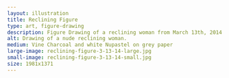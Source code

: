```yaml
---
layout: illustration
title: Reclining Figure
type: art, figure-drawing
description: Figure Drawing of a reclining woman from March 13th, 2014.
alt: Drawing of a nude reclining woman.
medium: Vine Charcoal and white Nupastel on grey paper
large-image: reclining-figure-3-13-14-large.jpg
small-image: reclining-figure-3-13-14-small.jpg
size: 1981x1371
---
```


